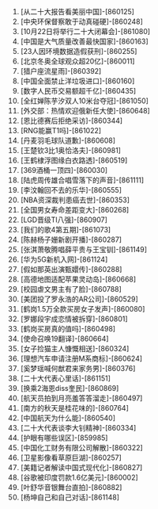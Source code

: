
1. [从二十大报告看美丽中国]-[860125]
1. [中央环保督察敢于动真碰硬]-[860248]
1. [10月22日将举行二十大闭幕会]-[861080]
1. [中国是大气质量改善最快国家]-[860163]
1. [23人因环境数据造假获刑]-[860255]
1. [北京冬奥全球观众超20亿]-[860011]
1. [猎户座流星雨]-[860392]
1. [中国全面禁止洋垃圾进口]-[860160]
1. [数字人民币交易额超千亿]-[860435]
1. [全红婵陈芋汐双人10米台夺冠]-[861050]
1. [外交部：热情欢迎俄新任大使]-[860648]
1. [恩比德赛后拒绝采访]-[860344]
1. [RNG能赢T1吗]-[861022]
1. [丹麦羽毛球队道歉]-[860608]
1. [王楚钦3比1奥恰洛夫]-[860981]
1. [王鹤棣浮图缘白衣路透]-[860519]
1. [369酒桶一顶四]-[860030]
1. [陆虎周传雄合唱雪落下的声音]-[861111]
1. [李汶翰回不去的乐华]-[860555]
1. [NBA资深裁判患癌去世]-[860353]
1. [全国男女寿命差距变大]-[860268]
1. [LGD晋级TI八强]-[860907]
1. [我们的歌4第五期]-[861073]
1. [陈赫杨子姗新剧开播]-[860287]
1. [张淇萧敬腾唱薛平贵与王宝钏]-[861149]
1. [华为5G新机入网]-[861124]
1. [假如那英出演甄嬛传]-[860288]
1. [高德地图适配苹果灵动岛]-[860668]
1. [校园虐文男主有了脸]-[860788]
1. [美团投了罗永浩的AR公司]-[860529]
1. [鹤岗1.5万全款买房女子发声]-[860080]
1. [罗娜段宇成恋情被拆穿]-[860801]
1. [鹤岗买房真的值吗]-[860498]
1. [使命召唤19翻译]-[860664]
1. [女子捡猫主人慷慨相送]-[860324]
1. [理想汽车申请注册M系商标]-[860624]
1. [奚梦瑶喊何猷君来家务男]-[860376]
1. [二十大代表心里话]-[861151]
1. [换乘2海恩diss奎民]-[860869]
1. [航天员拍到月亮羞答答溜走]-[860497]
1. [南方的秋天是桂花味的]-[860764]
1. [中国航天为什么能]-[860540]
1. [二十大代表谈李大钊精神]-[860334]
1. [护眼有哪些误区]-[859985]
1. [中国化工财务有限公司解散]-[860322]
1. [卫星影像看草原巨湖]-[860257]
1. [美籍记者解读中国式现代化]-[860827]
1. [谷歌被印度罚款1.6亿美元]-[860002]
1. [叶舒华音银舞台直拍]-[860882]
1. [杨坤自己和自己对话]-[861148]